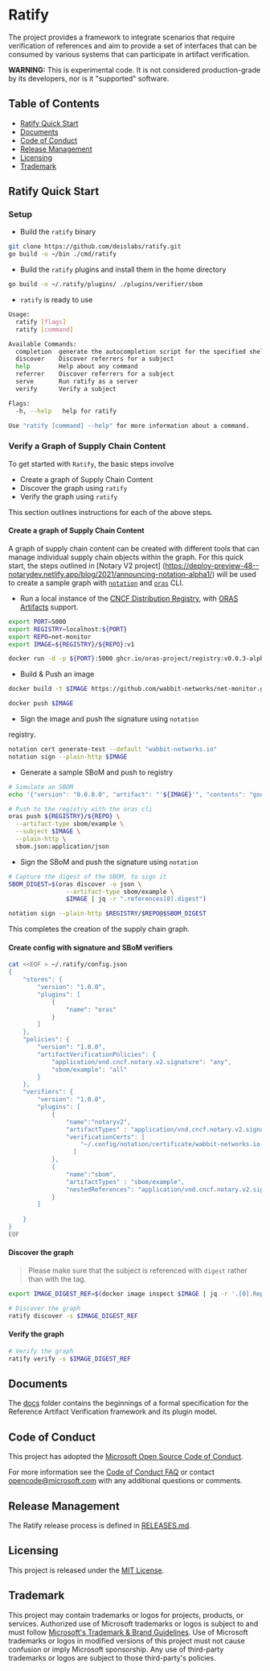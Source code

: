 # Ratify

The project provides a framework to integrate scenarios that require
verification of references and aim to provide a set of interfaces that can
be consumed by various systems that can participate in artifact verification.

**WARNING:** This is experimental code. It is not considered production-grade
by its developers, nor is it "supported" software.

## Table of Contents
- [Ratify Quick Start](#ratify-quick-start)
- [Documents](#documents)
- [Code of Conduct](#code-of-conduct)
- [Release Management](#release-management)
- [Licensing](#licensing)
- [Trademark](#trademark)

## Ratify Quick Start

### Setup 

- Build the ```ratify``` binary

```bash
git clone https://github.com/deislabs/ratify.git
go build -o ~/bin ./cmd/ratify
```

- Build the ```ratify``` plugins and install them in the home directory

```bash
go build -o ~/.ratify/plugins/ ./plugins/verifier/sbom
```

- ```ratify``` is ready to use

```bash
Usage:
  ratify [flags]
  ratify [command]

Available Commands:
  completion  generate the autocompletion script for the specified shell
  discover    Discover referrers for a subject
  help        Help about any command
  referrer    Discover referrers for a subject
  serve       Run ratify as a server
  verify      Verify a subject

Flags:
  -h, --help   help for ratify

Use "ratify [command] --help" for more information about a command.
```

### Verify a Graph of Supply Chain Content
To get started with ```Ratify```, the basic steps involve
- Create a graph of Supply Chain Content
- Discover the graph using ```ratify```
- Verify the graph using ```ratify```

This section outlines instructions for each of the above steps. 

#### **Create a graph of Supply Chain Content**
A graph of supply chain content can be created with different tools that can manage individual supply chain objects within the graph. For this quick start, the steps outlined in [Notary V2 project] (https://deploy-preview-48--notarydev.netlify.app/blog/2021/announcing-notation-alpha1/) will be used to create a sample graph with [```notation```](https://github.com/notaryproject/notation) and [```oras```](https://github.com/oras-project/oras/releases/tag/v0.2.1-alpha.1) CLI.

- Run a local instance of the [CNCF Distribution Registry](https://github.com/oras-project/distribution), with [ORAS Artifacts](https://github.com/oras-project/artifacts-spec/blob/main/artifact-manifest.md) support.

```bash
export PORT=5000
export REGISTRY=localhost:${PORT}
export REPO=net-monitor
export IMAGE=${REGISTRY}/${REPO}:v1

docker run -d -p ${PORT}:5000 ghcr.io/oras-project/registry:v0.0.3-alpha
``` 
- Build & Push an image

```bash
docker build -t $IMAGE https://github.com/wabbit-networks/net-monitor.git#main

docker push $IMAGE
```
- Sign the image and push the signature using ```notation```

registry.

```bash
notation cert generate-test --default "wabbit-networks.io"
notation sign --plain-http $IMAGE
```
- Generate a sample SBoM and push to registry

```bash
# Simulate an SBOM
echo '{"version": "0.0.0.0", "artifact": "'${IMAGE}'", "contents": "good"}' > sbom.json

# Push to the registry with the oras cli
oras push ${REGISTRY}/${REPO} \
  --artifact-type sbom/example \
  --subject $IMAGE \
  --plain-http \
  sbom.json:application/json
```

- Sign the SBoM and push the signature using ```notation```

```bash
# Capture the digest of the SBOM, to sign it
SBOM_DIGEST=$(oras discover -o json \
                --artifact-type sbom/example \
                $IMAGE | jq -r ".references[0].digest")

notation sign --plain-http $REGISTRY/$REPO@$SBOM_DIGEST
```
This completes the creation of the supply chain graph.

#### **Create config with signature and SBoM verifiers**

```bash
cat <<EOF > ~/.ratify/config.json 
{ 
    "stores": { 
        "version": "1.0.0", 
        "plugins": [ 
            { 
                "name": "oras"
            }
        ]
    },
    "policies": {
        "version": "1.0.0",
        "artifactVerificationPolicies": {
            "application/vnd.cncf.notary.v2.signature": "any",
            "sbom/example": "all"
        }
    },
    "verifiers": {
        "version": "1.0.0",
        "plugins": [
            {
                "name":"notaryv2",
                "artifactTypes" : "application/vnd.cncf.notary.v2.signature",
                "verificationCerts": [
                    "~/.config/notation/certificate/wabbit-networks.io.crt"
                  ]
            },
            {
                "name":"sbom",
                "artifactTypes" : "sbom/example",
                "nestedReferences": "application/vnd.cncf.notary.v2.signature"
            }
        ]
        
    }
}
EOF
```
#### Discover the graph 

> Please make sure that the subject is referenced with ```digest``` rather
than with the tag.
```bash
export IMAGE_DIGEST_REF=$(docker image inspect $IMAGE | jq -r '.[0].RepoDigests[0]')

# Discover the graph
ratify discover -s $IMAGE_DIGEST_REF
``` 

#### Verify the graph

```bash
# Verify the graph
ratify verify -s $IMAGE_DIGEST_REF
```

## Documents

The [docs](docs/README.md) folder contains the beginnings of a formal
specification for the Reference Artifact Verification framework and its plugin model.

## Code of Conduct

This project has adopted the [Microsoft Open Source Code of
Conduct](https://opensource.microsoft.com/codeofconduct/).

For more information see the [Code of Conduct
FAQ](https://opensource.microsoft.com/codeofconduct/faq/) or contact
[opencode@microsoft.com](mailto:opencode@microsoft.com) with any additional
questions or comments.


## Release Management
The Ratify release process is defined in [RELEASES.md](./RELEASES.md).

## Licensing

This project is released under the [MIT License](./LICENSE).

## Trademark

This project may contain trademarks or logos for projects, products, or services. Authorized use of Microsoft trademarks or logos is subject to and must follow [Microsoft's Trademark & Brand Guidelines][microsoft-trademark]. Use of Microsoft trademarks or logos in modified versions of this project must not cause confusion or imply Microsoft sponsorship. Any use of third-party trademarks or logos are subject to those third-party's policies.

[microsoft-trademark]: https://www.microsoft.com/en-us/legal/intellectualproperty/trademarks
